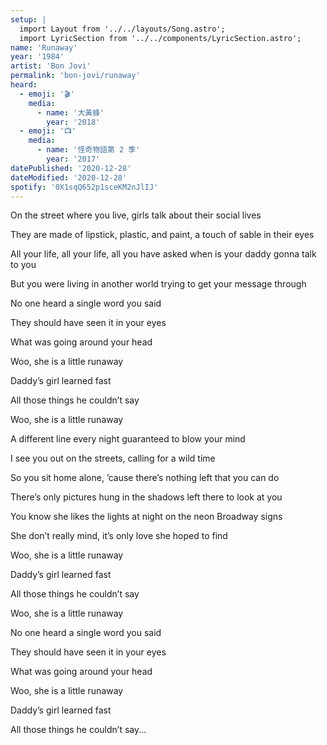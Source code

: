 ```yaml
---
setup: |
  import Layout from '../../layouts/Song.astro';
  import LyricSection from '../../components/LyricSection.astro';
name: 'Runaway'
year: '1984'
artist: 'Bon Jovi'
permalink: 'bon-jovi/runaway'
heard:
  - emoji: '🎬'
    media:
      - name: '大黃蜂'
        year: '2018'
  - emoji: '📺'
    media:
      - name: '怪奇物語第 2 季'
        year: '2017'
datePublished: '2020-12-28'
dateModified: '2020-12-28'
spotify: '0X1sqQ652p1sceKM2nJlIJ'
---
```


<LyricSection>

On the street where you live, girls talk about their social lives

They are made of lipstick, plastic, and paint, a touch of sable in their eyes

All your life, all your life, all you have asked when is your daddy gonna talk to you

But you were living in another world trying to get your message through

</LyricSection>

<LyricSection>

No one heard a single word you said

They should have seen it in your eyes

What was going around your head

</LyricSection>

<LyricSection>

Woo, she is a little runaway

Daddy&rsquo;s girl learned fast

All those things he couldn&rsquo;t say

Woo, she is a little runaway

</LyricSection>

<LyricSection>

A different line every night guaranteed to blow your mind

I see you out on the streets, calling for a wild time

So you sit home alone, &rsquo;cause there&rsquo;s nothing left that you can do

There&rsquo;s only pictures hung in the shadows left there to look at you

</LyricSection>

<LyricSection>

You know she likes the lights at night on the neon Broadway signs

She don&rsquo;t really mind, it&rsquo;s only love she hoped to find

</LyricSection>

<LyricSection>

Woo, she is a little runaway

Daddy&rsquo;s girl learned fast

All those things he couldn&rsquo;t say

Woo, she is a little runaway

</LyricSection>

<LyricSection>

No one heard a single word you said

They should have seen it in your eyes

What was going around your head

</LyricSection>

<LyricSection>

Woo, she is a little runaway

Daddy&rsquo;s girl learned fast

All those things he couldn&rsquo;t say...

</LyricSection>
